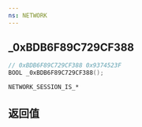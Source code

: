 ```yaml
---
ns: NETWORK
---
```

## _0xBDB6F89C729CF388

```c
// 0xBDB6F89C729CF388 0x9374523F
BOOL _0xBDB6F89C729CF388();
```

```
NETWORK_SESSION_IS_*
```

## 返回值
